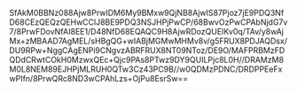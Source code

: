SfAkM0BBNz088Ajw8PrwIDM6My9BMxw9QjNB8AjwIS87Pjoz7jE9PDQ3NfD68CEzQEQzQEHwCClJ8BE9PDQ3NSJHPjPwCP/68BwvOzPwCPAbNjdG7v7/8PrwFDovNfAI8EE1/D48NfD68EQAQC9H8AjwRDozQUEIKv0q/TAv/y8wAjMx+zMBAAD7AgMEL/sHBgQG+wIABjMGMwMHMv8v/g5FRUX8PDJAQDsx/DU9RPw+NggCAgENPi9CNgvzABRFRUX8NT09NToz/DE9O/MAFPRBMzFDQDdCRwtCOkH0MzwxQEc+Qjc9PAs8PTwz9DY9QUILPjc8L0H//DRAMzM8M0L8NEM89EJHPjMLRUH0QTw3Cz43PC9B//w0QDMzPDNC/DRDPPEeFxwPIfn/8PrwQRc8ND3wCPAhLzs+OjPu8EsrSw==
